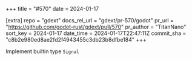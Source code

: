 +++
title = "#570"
date = 2024-01-17

[extra]
repo = "gdext"
docs_rel_url = "gdext/pr-570/godot"
pr_url = "https://github.com/godot-rust/gdext/pull/570"
pr_author = "TitanNano"
sort_key = 2024-01-17
date_time = 2024-01-17T22:47:11Z
commit_sha = "c8b2e980ed8ae2fd2f4943455c3db23b8dfbe184"
+++

Implement builtin type `Signal`

